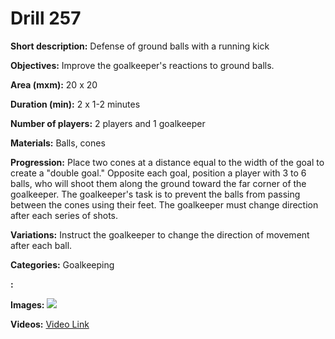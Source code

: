 # Drill 257

**Short description:**
Defense of ground balls with a running kick

**Objectives:**
Improve the goalkeeper's reactions to ground balls.

**Area (mxm):**
20 x 20

**Duration (min):**
2 x 1-2 minutes

**Number of players:**
2 players and 1 goalkeeper

**Materials:**
Balls, cones

**Progression:**
Place two cones at a distance equal to the width of the goal to create a "double goal." Opposite each goal, position a player with 3 to 6 balls, who will shoot them along the ground toward the far corner of the goalkeeper. The goalkeeper's task is to prevent the balls from passing between the cones using their feet. The goalkeeper must change direction after each series of shots.

**Variations:**
Instruct the goalkeeper to change the direction of movement after each ball.

**Categories:**
Goalkeeping

**:**


**Images:**
![](https://www.coachingfutsal.com/\images\6dd38f97c231cb838f8eb010b802409c55e0fe1c2b301b3d9857e8f7a03d2f7c384d1979a644ca2aab361aab86fe93ce97c014dc8cacf691c9e68b150438a31f4dbdf25cde4db.png)

**Videos:**
[Video Link](https://www.youtube.com/embed/YjalwUad_cU)

